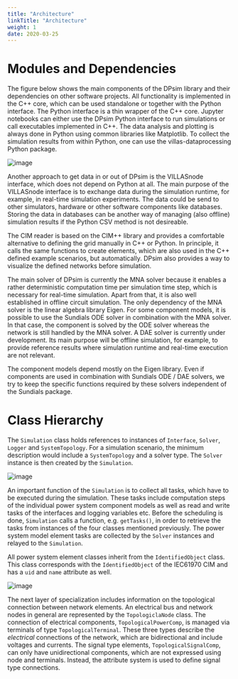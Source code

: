 ```yaml
---
title: "Architecture"
linkTitle: "Architecture"
weight: 1
date: 2020-03-25
---
```


# Modules and Dependencies

The figure below shows the main components of the DPsim library and their dependencies on other software projects.
All functionality is implemented in the C++ core, which can be used standalone or together with the Python interface.
The Python interface is a thin wrapper of the C++ core.
Jupyter notebooks can either use the DPsim Python interface to run simulations or call executables implemented in C++.
The data analysis and plotting is always done in Python using common libraries like Matplotlib.
To collect the simulation results from within Python, one can use the villas-dataprocessing Python package.

![image](dpsim_modules.svg)

Another approach to get data in or out of DPsim is the VILLASnode interface, which does not depend on Python at all.
The main purpose of the VILLASnode interface is to exchange data during the simulation runtime, for example, in real-time simulation experiments.
The data could be send to other simulators, hardware or other software components like databases.
Storing the data in databases can be another way of managing (also offline) simulation results if the Python CSV method is not desireable.

The CIM reader is based on the CIM++ library and provides a comfortable alternative to defining the grid manually in C++ or Python.
In principle, it calls the same functions to create elements, which are also used in the C++ defined example scenarios, but automatically.
DPsim also provides a way to visualize the defined networks before simulation.

The main solver of DPsim is currently the MNA solver because it enables a rather deterministic computation time per simulation time step, which is necessary for real-time simulation.
Apart from that, it is also well established in offline circuit simulation.
The only dependency of the MNA solver is the linear algebra library Eigen.
For some component models, it is possible to use the Sundials ODE solver in combination with the MNA solver. In that case, the component is solved by the ODE solver whereas the network is still handled by the MNA solver.
A DAE solver is currently under development.
Its main purpose will be offline simulation, for example, to provide reference results where simulation runtime and real-time execution are not relevant.

The component models depend mostly on the Eigen library.
Even if components are used in combination with Sundials ODE / DAE solvers, we try to keep the specific functions required by these solvers independent of the Sundials package.

# Class Hierarchy

The `Simulation` class holds references to instances of `Interface`, `Solver`, `Logger` and `SystemTopology`.
For a simulation scenario, the minimum description would include a `SystemTopology` and a solver type.
The `Solver` instance is then created by the `Simulation`.

![image](dpsim_classes_simulation.svg)

An important function of the `Simulation` is to collect all tasks, which have to be executed during the simulation.
These tasks include computation steps of the individual power system component models as well as read and write tasks of the interfaces and logging variables etc.
Before the scheduling is done, `Simulation` calls a function, e.g. `getTasks()`, in order to retrieve the tasks from instances of the four classes mentioned previously.
The power system model element tasks are collected by the `Solver` instances and relayed to the `Simulation`.

All power system element classes inherit from the `IdentifiedObject` class.
This class corresponds with the `IdentifiedObject` of the IEC61970 CIM and has a `uid` and `name` attribute as well.

![image](dpsim_classes_identifiedobject.svg)

The next layer of specialization includes information on the topological connection between network elements.
An electrical bus and network nodes in general are represented by the `TopologiclaNode` class.
The connection of electrical components, `TopologicalPowerComp`, is managed via terminals of type `TopologicalTerminal`.
These three types describe the _electrical_ connections of the network, which are bidirectional and include voltages and currents.
The signal type elements, `TopologicalSignalComp`, can only have unidirectional components, which are not expressed using node and terminals.
Instead, the attribute system is used to define signal type connections.
